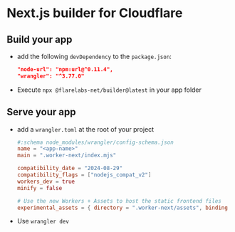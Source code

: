 # Next.js builder for Cloudflare

## Build your app

- add the following `devDependency` to the `package.json`:

  ```json
  "node-url": "npm:url@^0.11.4",
  "wrangler": "^3.77.0"
  ```

- Execute `npx @flarelabs-net/builder@latest` in your app folder

## Serve your app

- add a `wrangler.toml` at the root of your project

  ```toml
  #:schema node_modules/wrangler/config-schema.json
  name = "<app-name>"
  main = ".worker-next/index.mjs"

  compatibility_date = "2024-08-29"
  compatibility_flags = ["nodejs_compat_v2"]
  workers_dev = true
  minify = false

  # Use the new Workers + Assets to host the static frontend files
  experimental_assets = { directory = ".worker-next/assets", binding = "ASSETS" }
  ```

- Use `wrangler dev`

